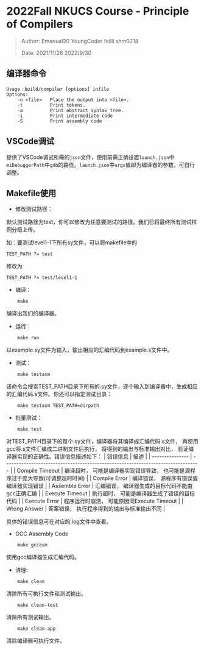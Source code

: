 # 2022Fall NKUCS Course - Principle of Compilers

> Author: Emanual20 YoungCoder feilll shm0214
>
> Date: 2021/11/28 2022/9/30

## 编译器命令
```
Usage：build/compiler [options] infile
Options:
    -o <file>   Place the output into <file>.
    -t          Print tokens.
    -a          Print abstract syntax tree.
    -i          Print intermediate code
    -S          Print assembly code
```

## VSCode调试

提供了VSCode调试所需的`json`文件，使用前需正确设置`launch.json`中`miDebuggerPath`中`gdb`的路径。`launch.json`中`args`值即为编译器的参数，可自行调整。

## Makefile使用

* 修改测试路径：

默认测试路径为test，你可以修改为任意要测试的路径。我们已将最终所有测试样例分级上传。

如：要测试level1-1下所有sy文件，可以将makefile中的

```
TEST_PATH ?= test
```

修改为

```
TEST_PATH ?= test/level1-1
```

* 编译：

```
    make
```
编译出我们的编译器。

* 运行：
```
    make run
```
以example.sy文件为输入，输出相应的汇编代码到example.s文件中。

* 测试：
```
    make testasm
```
该命令会搜索TEST_PATH目录下所有的.sy文件，逐个输入到编译器中，生成相应的汇编代码.s文件。你还可以指定测试目录：
```
    make testasm TEST_PATH=dirpath
```
* 批量测试：
```
    make test
```
对TEST_PATH目录下的每个.sy文件，编译器将其编译成汇编代码.s文件， 再使用gcc将.s文件汇编成二进制文件后执行， 将得到的输出与标准输出对比， 验证编译器实现的正确性。错误信息描述如下：
| 错误信息        | 描述                                                                             |
| --------------- | -------------------------------------------------------------------------------- |
| Compile Timeout | 编译超时， 可能是编译器实现错误导致， 也可能是源程序过于庞大导致(可调整超时时间) |
| Compile Error   | 编译错误， 源程序有错误或编译器实现错误                                          |
| Assemble Error  | 汇编错误， 编译器生成的目标代码不能由gcc正确汇编                                 |
| Execute Timeout | 执行超时， 可能是编译器生成了错误的目标代码                                      |
| Execute Error   | 程序运行时崩溃， 可能原因同Execute Timeout                                       |
| Wrong Answer    | 答案错误， 执行程序得到的输出与标准输出不同                                      |

具体的错误信息可在对应的.log文件中查看。

* GCC Assembly Code
```
    make gccasm
```
使用gcc编译器生成汇编代码。

* 清理:
```
    make clean
```
清除所有可执行文件和测试输出。
```
    make clean-test
```
清除所有测试输出。
```
    make clean-app
```
清除编译器可执行文件。
